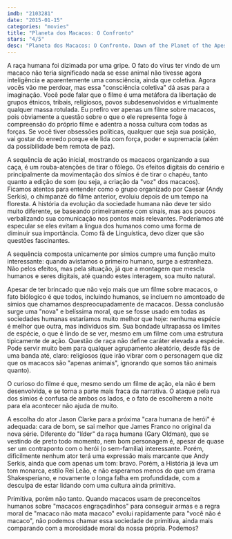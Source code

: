 ```yaml
---
imdb: "2103281"
date: "2015-01-15"
categories: "movies"
title: "Planeta dos Macacos: O Confronto"
stars: "4/5"
desc: "Planeta dos Macacos: O Confronto. Dawn of the Planet of the Apes (USA, 2014). Dirigido por Matt Reeves. Escrito por Mark Bomback, Rick Jaffa, Amanda Silver, Rick Jaffa, Amanda Silver, Pierre Boulle. Com Andy Serkis, Jason Clarke, Gary Oldman, Keri Russell, Toby Kebbell, Kodi Smit-McPhee, Kirk Acevedo, Nick Thurston, Terry Notary."
---
```

A raça humana foi dizimada por uma gripe. O fato do vírus ter vindo de um macaco não teria significado nada se esse animal não tivesse agora inteligência e aparentemente uma consciência, ainda que coletiva. Agora vocês vão me perdoar, mas essa "consciência coletiva" dá asas para a imaginação. Você pode falar que o filme é uma metáfora da libertação de grupos étnicos, tribais, religiosos, povos subdesenvolvidos e virtualmente qualquer massa rotulada. Eu prefiro ver apenas um filme sobre macacos, pois obviamente a questão sobre o que o ele representa foge à compreensão do próprio filme e adentra a nossa cultura com todas as forças. Se você tiver obsessões políticas, qualquer que seja sua posição, vai gostar do enredo porque ele lida com força, poder e supremacia (além da possibilidade bem remota de paz).

A sequência de ação inicial, mostrando os macacos organizando a sua caça, é um rouba-atenções de tirar o fôlego. Os efeitos digitais do cenário e principalmente da movimentação dos símios é de tirar o chapéu, tanto quanto a edição de som (ou seja, a criação da "voz" dos macacos). Ficamos atentos para entender como o grupo organizado por Caesar (Andy Serkis), o chimpanzé do filme anterior, evoluiu depois de um tempo na floresta. A história da evolução da sociedade humana não deve ter sido muito diferente, se baseando primeiramente com sinais, mas aos poucos verbalizando sua comunicação nos pontos mais relevantes. Poderíamos até especular se eles evitam a língua dos humanos como uma forma de diminuir sua importância. Como fã de Linguística, devo dizer que são questões fascinantes.

A sequência composta unicamente por símios cumpre uma função muito interessante: quando avistamos o primeiro humano, surge a estranheza. Não pelos efeitos, mas pela situação, já que a montagem que mescla humanos e seres digitais, até quando estes interagem, soa muito natural.

Apesar de ter brincado que não vejo mais que um filme sobre macacos, o fato biólogico é que todos, incluindo humanos, se incluem no amontoado de símios que chamamos despreocupadamente de macacos. Dessa conclusão surge uma "nova" e belíssima moral, que se fosse usado em todas as sociedades humanas estaríamos muito melhor que hoje: nenhuma espécie é melhor que outra, mas indivíduos sim. Sua bondade ultrapassa os limites de espécie, o que é lindo de se ver, mesmo em um filme com uma estrutura tipicamente de ação. Questão de raça não define caráter elevada a espécie. Pode servir muito bem para qualquer agrupamento aleatório, desde fãs de uma banda até, claro: religiosos (que irão vibrar com o personagem que diz que os macacos são "apenas animais", ignorando que somos tão animais quanto).

O curioso do filme é que, mesmo sendo um filme de ação, ela não é bem desenvolvida, e se torna a parte mais fraca da narrativa. O ataque pela rua dos símios é confusa de ambos os lados, e o fato de escolherem a noite para ela acontecer não ajuda de muito.

A escolha do ator Jason Clarke para a próxima "cara humana de herói" é adequada: cara de bom, se sai melhor que James Franco no original da nova série. Diferente do "líder" da raça humana (Gary Oldman), que se vestindo de preto todo momento, nem bom personagem é, apesar de quase ser um contraponto com o herói (o sem-família) interessante. Porém, dificilmente nenhum ator terá uma expressão mais marcante que Andy Serkis, ainda que com apenas um tom: bravo. Porém, a História já leva um tom monarca, estilo Rei Leão, e não esperamos menos do que um drama Shakesperiano, e novamente o longa falha em profundidade, com a desculpa de estar lidando com uma cultura ainda primitiva.

Primitiva, porém não tanto. Quando macacos usam de preconceitos humanos sobre "macacos engraçadinhos" para conseguir armas e a regra moral de "macaco não mata macaco" evolui rapidamente para "você não é macaco", não podemos chamar essa sociedade de primitiva, ainda mais comparando com a morosidade moral da nossa própria. Podemos?
